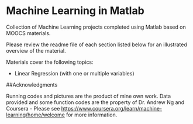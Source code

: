 # Machine Learning in Matlab

Collection of Machine Learning projects completed using Matlab based on MOOCS materials.

Please review the readme file of each section listed below for an illustrated overview of the material.

Materials cover the following topics:

- Linear Regression (with one or multiple variables)

##Acknowledgments

Running codes and pictures are the product of mine own work. Data provided and some function codes are the property of Dr. Andrew Ng and Coursera - Please see https://www.coursera.org/learn/machine-learning/home/welcome for more information.
